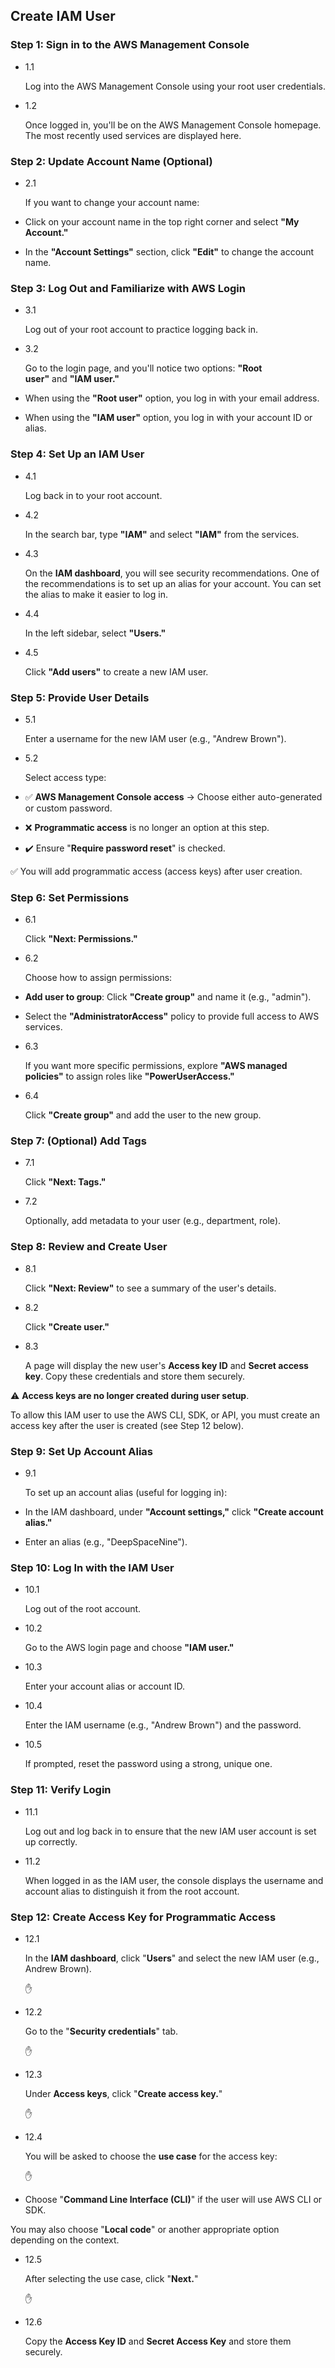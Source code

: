 ## Create IAM User

### Step 1: Sign in to the AWS Management Console

- 1.1
    
    Log into the AWS Management Console using your root user credentials.
    
- 1.2
    
    Once logged in, you'll be on the AWS Management Console homepage. The most recently used services are displayed here.
    

### Step 2: Update Account Name (Optional)

- 2.1
    
    If you want to change your account name:
    
- Click on your account name in the top right corner and select **"My Account."**
- In the **"Account Settings"** section, click **"Edit"** to change the account name.

### Step 3: Log Out and Familiarize with AWS Login

- 3.1
    
    Log out of your root account to practice logging back in.
    
- 3.2
    
    Go to the login page, and you'll notice two options: **"Root user"** and **"IAM user."**
    
- When using the **"Root user"** option, you log in with your email address.
- When using the **"IAM user"** option, you log in with your account ID or alias.

### Step 4: Set Up an IAM User

- 4.1
    
    Log back in to your root account.
    
- 4.2
    
    In the search bar, type **"IAM"** and select **"IAM"** from the services.
    
- 4.3
    
    On the **IAM dashboard**, you will see security recommendations. One of the recommendations is to set up an alias for your account. You can set the alias to make it easier to log in.
    
- 4.4
    
    In the left sidebar, select **"Users."**
    
- 4.5
    
    Click **"Add users"** to create a new IAM user.
    

### Step 5: Provide User Details

- 5.1
    
    Enter a username for the new IAM user (e.g., "Andrew Brown").
    
- 5.2
    
    Select access type:
    
- ✅ **AWS Management Console access** → Choose either auto-generated or custom password.
- ❌ **Programmatic access** is no longer an option at this step.
- ✔️ Ensure "**Require password reset**" is checked.

✅ You will add programmatic access (access keys) after user creation.

### Step 6: Set Permissions

- 6.1
    
    Click **"Next: Permissions."**
    
- 6.2
    
    Choose how to assign permissions:
    
- **Add user to group**: Click **"Create group"** and name it (e.g., "admin").
- Select the **"AdministratorAccess"** policy to provide full access to AWS services.
- 6.3
    
    If you want more specific permissions, explore **"AWS managed policies"** to assign roles like **"PowerUserAccess."**
    
- 6.4
    
    Click **"Create group"** and add the user to the new group.
    

### Step 7: (Optional) Add Tags

- 7.1
    
    Click **"Next: Tags."**
    
- 7.2
    
    Optionally, add metadata to your user (e.g., department, role).
    

### Step 8: Review and Create User

- 8.1
    
    Click **"Next: Review"** to see a summary of the user's details.
    
- 8.2
    
    Click **"Create user."**
    
- 8.3
    
    A page will display the new user's **Access key ID** and **Secret access key**. Copy these credentials and store them securely.
    

⚠️ **Access keys are no longer created during user setup**.

To allow this IAM user to use the AWS CLI, SDK, or API, you must create an access key after the user is created (see Step 12 below).

### Step 9: Set Up Account Alias

- 9.1
    
    To set up an account alias (useful for logging in):
    
- In the IAM dashboard, under **"Account settings,"** click **"Create account alias."**
- Enter an alias (e.g., "DeepSpaceNine").

### Step 10: Log In with the IAM User

- 10.1
    
    Log out of the root account.
    
- 10.2
    
    Go to the AWS login page and choose **"IAM user."**
    
- 10.3
    
    Enter your account alias or account ID.
    
- 10.4
    
    Enter the IAM username (e.g., "Andrew Brown") and the password.
    
- 10.5
    
    If prompted, reset the password using a strong, unique one.
    

### Step 11: Verify Login

- 11.1
    
    Log out and log back in to ensure that the new IAM user account is set up correctly.
    
- 11.2
    
    When logged in as the IAM user, the console displays the username and account alias to distinguish it from the root account.
    

### Step 12: Create Access Key for Programmatic Access

- 12.1
    
    In the **IAM dashboard**, click "**Users**" and select the new IAM user (e.g., Andrew Brown).
    
    ✋
    
- 12.2
    
    Go to the "**Security credentials**" tab.
    
    ✋
    
- 12.3
    
    Under **Access keys**, click "**Create access key.**"
    
    ✋
    
- 12.4
    
    You will be asked to choose the **use case** for the access key:
    
    ✋
    
- Choose "**Command Line Interface (CLI)**" if the user will use AWS CLI or SDK.

You may also choose "**Local code**" or another appropriate option depending on the context.

- 12.5
    
    After selecting the use case, click "**Next.**"
    
    ✋
    
- 12.6
    
    Copy the **Access Key ID** and **Secret Access Key** and store them securely.
